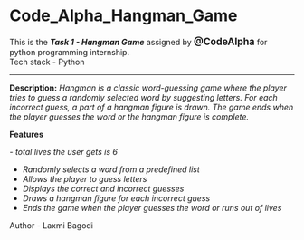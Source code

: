 # Code_Alpha_Hangman_Game
This is the <strong><em>Task 1 - Hangman Game</em></strong> assigned by<big><strong> @CodeAlpha</strong></big> for python programming internship.<br>Tech stack - Python
<br>
<hr>

<b>Description:</b>
<em>Hangman is a classic word-guessing game where the player tries to guess a randomly selected word by suggesting letters. For each incorrect guess, a part of a hangman figure is drawn. The game ends when the player guesses the word or the hangman figure is complete.</em><br>

<b>Features</b>

<em> - total lives the user gets is 6
- Randomly selects a word from a predefined list
- Allows the player to guess letters
- Displays the correct and incorrect guesses
- Draws a hangman figure for each incorrect guess
- Ends the game when the player guesses the word or runs out of lives</em><br>

Author - Laxmi Bagodi